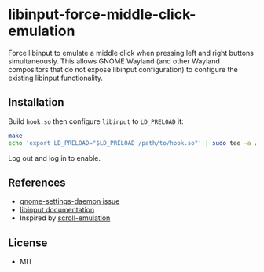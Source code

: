 # libinput-force-middle-click-emulation

Force libinput to emulate a middle click when pressing left and right buttons
simultaneously.  This allows GNOME Wayland (and other Wayland compositors that
do not expose libinput configuration) to configure the existing libinput
functionality.

## Installation

Build `hook.so` then configure `libinput` to `LD_PRELOAD` it:

```bash
make
echo 'export LD_PRELOAD="$LD_PRELOAD /path/to/hook.so"' | sudo tee -a /etc/profile.d/libinput.sh
```

Log out and log in to enable.

## References

* [gnome-settings-daemon issue](https://gitlab.gnome.org/GNOME/gnome-settings-daemon/issues/9)
* [libinput documentation](https://wayland.freedesktop.org/libinput/doc/latest/middle-button-emulation.html)
* Inspired by [scroll-emulation](https://github.com/PeterCxy/scroll-emulation)

## License

* MIT
